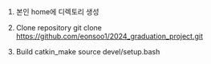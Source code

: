 1. 본인 home에 디렉토리 생성

2. Clone repository 
   git clone https://github.com/eonsoo1/2024_graduation_project.git

3. Build 
   catkin_make
   source devel/setup.bash
